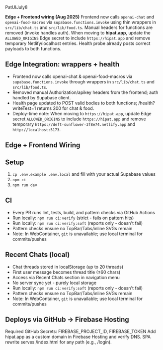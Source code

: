 PatUIJuly8


**Edge + Frontend wiring (Aug 2025)**
Frontend now calls `openai-chat` and `openai-food-macros` via `supabase.functions.invoke` using thin wrappers in `src/lib/chat.ts` and `src/lib/food.ts`. Manual headers for functions are removed (invoke handles auth). When moving to **hipat.app**, update the `ALLOWED_ORIGINS` Edge secret to include `https://hipat.app` and remove temporary Netlify/localhost entries. Health probe already posts correct payloads to both functions.

## Edge Integration: wrappers + health
- Frontend now calls openai-chat & openai-food-macros via `supabase.functions.invoke` through wrappers in `src/lib/chat.ts` and `src/lib/food.ts`.
- Removed manual Authorization/apikey headers from the frontend; auth handled by Supabase client.
- Health page updated to POST valid bodies to both functions; /health?writeTest=1 returns 200 for chat & food.
- Deploy-time note: When moving to `https://hipat.app`, update Edge secret `ALLOWED_ORIGINS` to include `https://hipat.app` and remove temporary `https://deft-sunflower-3f8e74.netlify.app` and `http://localhost:5173`.
## Edge + Frontend Wiring

## Setup
1. `cp .env.example .env.local` and fill with your actual Supabase values
2. `npm ci`
3. `npm run dev`

## CI
- Every PR runs lint, tests, build, and pattern checks via GitHub Actions
- Run locally: `npm run ci:verify` (strict - fails on pattern hits)
- Run locally: `npm run ci:verify:soft` (reports only - doesn't fail)
- Pattern checks ensure no TopBar/Tabs/inline SVGs remain
- Note: In WebContainer, `git` is unavailable; use local terminal for commits/pushes

## Recent Chats (local)
- Chat threads stored in localStorage (up to 20 threads)
- First user message becomes thread title (≤60 chars)
- Access via Recent Chats section in navigation menu
- No server sync yet - purely local storage
- Run locally: `npm run ci:verify:soft` (reports only - doesn't fail)
- Pattern checks ensure no TopBar/Tabs/inline SVGs remain
- Note: In WebContainer, `git` is unavailable; use local terminal for commits/pushes

## Deploys via GitHub → Firebase Hosting
Required GitHub Secrets: FIREBASE_PROJECT_ID, FIREBASE_TOKEN
Add hipat.app as a custom domain in Firebase Hosting and verify DNS.
SPA rewrite serves /index.html for any path (e.g., /login).
